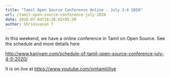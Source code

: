```yaml
---
title: "Tamil Open Source Conference Online - July 3-4 2020"
url: /tamil-open-source-conference-july-2020
date: 2020-07-04T16:28:02+05:30
author: Shrinivasan T
---
```


In this weekend, we have a online conference in Tamil on Open Source. See the schedule and more details here

http://www.kaniyam.com/schedule-of-tamil-open-source-conference-july-4-5-2020/

It is on live at https://www.youtube.com/omtamil/live

